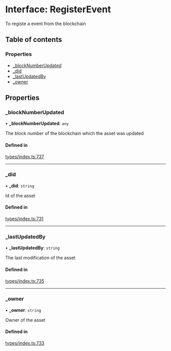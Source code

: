 # Interface: RegisterEvent

To registe a event from the blockchain

## Table of contents

### Properties

- [\_blockNumberUpdated](RegisterEvent.md#_blocknumberupdated)
- [\_did](RegisterEvent.md#_did)
- [\_lastUpdatedBy](RegisterEvent.md#_lastupdatedby)
- [\_owner](RegisterEvent.md#_owner)

## Properties

### \_blockNumberUpdated

• **\_blockNumberUpdated**: `any`

The block number of the blockchain which the asset was updated

#### Defined in

[types/index.ts:737](https://github.com/nevermined-io/react-components/blob/9f2a180/catalog/src/types/index.ts#L737)

___

### \_did

• **\_did**: `string`

Id of the asset

#### Defined in

[types/index.ts:731](https://github.com/nevermined-io/react-components/blob/9f2a180/catalog/src/types/index.ts#L731)

___

### \_lastUpdatedBy

• **\_lastUpdatedBy**: `string`

The last modification of the asset

#### Defined in

[types/index.ts:735](https://github.com/nevermined-io/react-components/blob/9f2a180/catalog/src/types/index.ts#L735)

___

### \_owner

• **\_owner**: `string`

Owner of the asset

#### Defined in

[types/index.ts:733](https://github.com/nevermined-io/react-components/blob/9f2a180/catalog/src/types/index.ts#L733)
